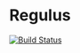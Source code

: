 # Regulus

[![Build Status](https://dev.azure.com/hedgarpdm/Regulus/_apis/build/status/Regulus_main?branchName=master)](https://dev.azure.com/hedgarpdm/Regulus/_build/latest?definitionId=5&branchName=master)